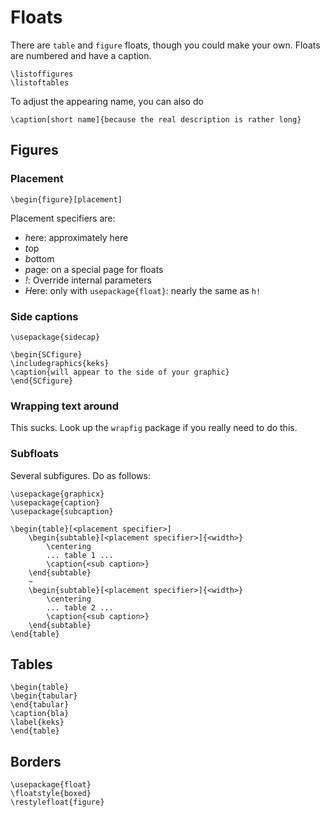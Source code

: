 # Floats

There are `table` and `figure` floats, though you could make your own. Floats are numbered and have a caption.

    \listoffigures
    \listoftables

To adjust the appearing name, you can also do

    \caption[short name]{because the real description is rather long}

## Figures

### Placement

    \begin{figure}[placement]

Placement specifiers are:
    
* *h*ere: approximately here
* *t*op
* *b*ottom
* *p*age: on a special page for floats
* *!*: Override internal parameters
* *H*ere: only with `usepackage{float}`: nearly the same as `h!`

### Side captions

    \usepackage{sidecap}

    \begin{SCfigure}
    \includegraphics{keks}
    \caption{will appear to the side of your graphic}
    \end{SCfigure}

### Wrapping text around

This sucks. Look up the `wrapfig` package if you really need to do this.

### Subfloats

Several subfigures. Do as follows:

    \usepackage{graphicx}
    \usepackage{caption}
    \usepackage{subcaption}

    \begin{table}[<placement specifier>]
        \begin{subtable}[<placement specifier>]{<width>}
            \centering
            ... table 1 ...
            \caption{<sub caption>}
        \end{subtable}
        ~
        \begin{subtable}[<placement specifier>]{<width>}
            \centering
            ... table 2 ...
            \caption{<sub caption>}
        \end{subtable}
    \end{table}

## Tables

    \begin{table}
    \begin{tabular}
    \end{tabular}
    \caption{bla}
    \label{keks}
    \end{table}

## Borders

    \usepackage{float}
    \floatstyle{boxed}
    \restylefloat{figure}


